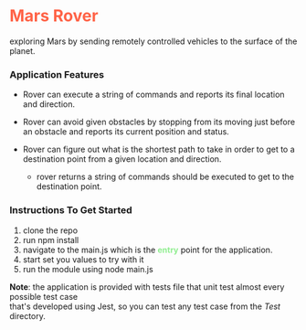 <h1 style="color: tomato">Mars Rover</h1>
exploring Mars by sending remotely controlled vehicles to the surface of
the planet.

### Application Features
* Rover can execute a string of commands and reports its final location and direction.


* Rover can avoid given obstacles by stopping from its moving just before an obstacle and reports its current position and status.


* Rover can figure out what is the shortest path to take in order to get to a destination point from a given location and direction.
  * rover returns a string of commands should be executed to get to the destination point. 

### Instructions To Get Started

1. clone the repo
2. run npm install
3. navigate to the main.js which is the **<span style="color:lightgreen">entry<span>** point for the application.
4. start set you values to try with it
5. run the module using node main.js

**Note**: the application is provided with tests file that unit test almost every possible test case  
that's developed using Jest, so you can test any test case from the _Test_ directory. 


